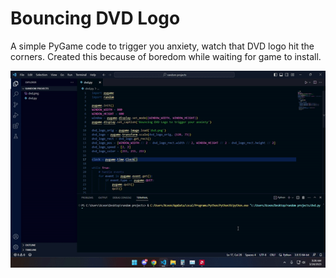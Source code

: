 # Bouncing DVD Logo
A simple PyGame code to trigger you anxiety, watch that DVD logo hit the corners.
Created this because of boredom while waiting for game to install.


![](https://raw.githubusercontent.com/Yuuhei/dvd-logo-pygame/main/demo.gif)
